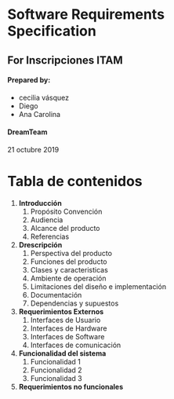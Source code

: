 # Software Requirements Specification
## For Inscripciones ITAM

#### Prepared by: 
+ cecilia vásquez
+ Diego 
+ Ana Carolina
#### DreamTeam
21 octubre 2019

# Tabla de contenidos
1. **Introducción**  
   1.  Propósito Convención
   2.  Audiencia
   3.  Alcance del producto
   4.  Referencias
2. **Drescripción**  
   1. Perspectiva del producto
   2. Funciones del producto
   3. Clases y caracteristicas
   4. Ambiente de operación
   5. Limitaciones del diseño e implementación
   6. Documentación
   7. Dependencias y supuestos
3. **Requerimientos Externos**
   1. Interfaces de Usuario
   2. Interfaces de Hardware
   3. Interfaces de Software
   4. Interfaces de comunicación
4. **Funcionalidad del sistema**
   1. Funcionalidad 1
   2. Funcionalidad 2
   3. Funcionalidad 3
5. **Requerimientos no funcionales**
   



